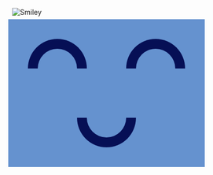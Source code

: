 ![Smiley](https://cssbattle.dev/targets/26.png)
<div class="base">
  <div class="ctr">
    <div class="circle"></div>
    <div class="circle"></div>
  </div>
  <div class="circle flip"></div>
</div>

<style>
  .base {
    display:flex;
    flex-direction:column;
    align-items:center;
    width: 400px;
    height: 300px;
    transform: translate(-8px,-8px);
    background: #6592CF;
  }
  .ctr {
    display:flex;
    justify-content:space-between;
    align-items:flex-end;
    width:320px;
    height:100px;
  }
  .circle {
    width:80px;
    height:40px;
    border-radius: 60px 60px 0px 0px;
    border: solid #060F55 20px;
    border-bottom: transparent;
  }
  .flip {
    transform: rotate(180deg) translate(0px,-100px)
  }
</style>
